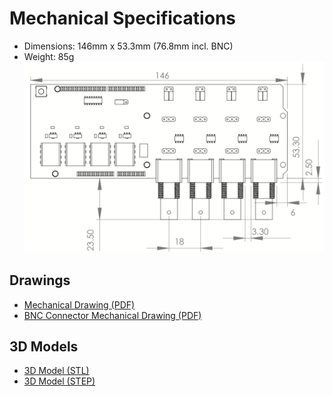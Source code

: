 # Mechanical Specifications

* Dimensions: 146mm x 53.3mm (76.8mm incl. BNC)
* Weight: 85g
![Tentacle Dimensions](_media/t1-dimensions.png)

## Drawings


* [Mechanical Drawing (PDF)](https://github.com/whitebox-labs/tentacle/raw/master/hardware/mechanical/tentacle_t1_mechanical.pdf)
* [BNC Connector Mechanical Drawing (PDF)](https://github.com/whitebox-labs/tentacle/raw/master/hardware/mechanical/bnc_mechanical.pdf)

## 3D Models
* [3D Model (STL)](https://github.com/whitebox-labs/tentacle/blob/master/hardware/mechanical/tentacle_t1.STL)
* [3D Model (STEP)](https://github.com/whitebox-labs/tentacle/blob/master/hardware/mechanical/tentacle_t1.STEP.zip)
